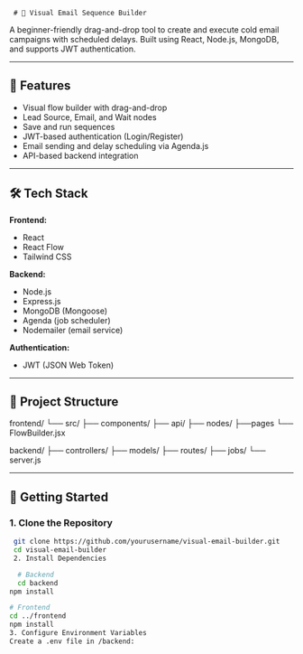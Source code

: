      # 📧 Visual Email Sequence Builder

A beginner-friendly drag-and-drop tool to create and execute cold email campaigns with scheduled delays. Built using React, Node.js, MongoDB, and supports JWT authentication.

---

## 🔧 Features

- Visual flow builder with drag-and-drop
- Lead Source, Email, and Wait nodes
- Save and run sequences
- JWT-based authentication (Login/Register)
- Email sending and delay scheduling via Agenda.js
- API-based backend integration

---

## 🛠️ Tech Stack

**Frontend:**

- React
- React Flow
- Tailwind CSS

**Backend:**

- Node.js
- Express.js
- MongoDB (Mongoose)
- Agenda (job scheduler)
- Nodemailer (email service)

**Authentication:**

- JWT (JSON Web Token)

---

## 📂 Project Structure

frontend/
└── src/
├── components/
├── api/
├── nodes/
├──pages
└── FlowBuilder.jsx

backend/
├── controllers/
├── models/
├── routes/
├── jobs/
└── server.js

---

## 🚀 Getting Started

### 1. Clone the Repository

```bash
 git clone https://github.com/yourusername/visual-email-builder.git
 cd visual-email-builder
 2. Install Dependencies

  # Backend
  cd backend
npm install

# Frontend
cd ../frontend
npm install
3. Configure Environment Variables
Create a .env file in /backend:

```
